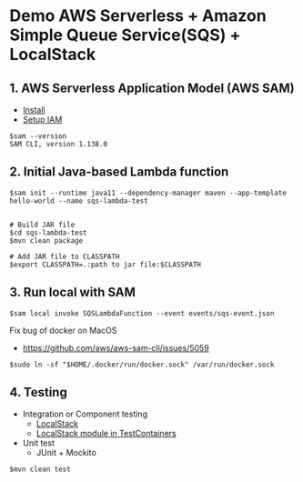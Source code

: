 # Demo AWS Serverless + Amazon Simple Queue Service(SQS) + LocalStack

## 1. AWS Serverless Application Model (AWS SAM)
* [Install](https://docs.aws.amazon.com/serverless-application-model/latest/developerguide/install-sam-cli.html)
* [Setup IAM](https://docs.aws.amazon.com/IAM/latest/UserGuide/access-keys_inline-policy.html)

```
$sam --version
SAM CLI, version 1.138.0
```

## 2. Initial Java-based Lambda function
```
$sam init --runtime java11 --dependency-manager maven --app-template hello-world --name sqs-lambda-test


# Build JAR file
$cd sqs-lambda-test
$mvn clean package

# Add JAR file to CLASSPATH
$export CLASSPATH=.:path to jar file:$CLASSPATH
```

## 3. Run local with SAM

```
$sam local invoke SQSLambdaFunction --event events/sqs-event.json
```

Fix bug of docker on MacOS
* https://github.com/aws/aws-sam-cli/issues/5059
```
$sudo ln -sf "$HOME/.docker/run/docker.sock" /var/run/docker.sock
```

## 4. Testing
* Integration or Component testing
  * [LocalStack](https://www.localstack.cloud/)
  * [LocalStack module in TestContainers](https://java.testcontainers.org/modules/localstack/)
* Unit test
  * JUnit + Mockito
    
```
$mvn clean test
```

